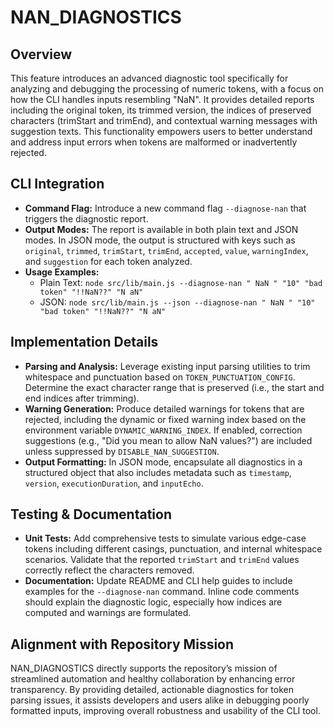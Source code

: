 # NAN_DIAGNOSTICS

## Overview
This feature introduces an advanced diagnostic tool specifically for analyzing and debugging the processing of numeric tokens, with a focus on how the CLI handles inputs resembling "NaN". It provides detailed reports including the original token, its trimmed version, the indices of preserved characters (trimStart and trimEnd), and contextual warning messages with suggestion texts. This functionality empowers users to better understand and address input errors when tokens are malformed or inadvertently rejected.

## CLI Integration
- **Command Flag:** Introduce a new command flag `--diagnose-nan` that triggers the diagnostic report.
- **Output Modes:** The report is available in both plain text and JSON modes. In JSON mode, the output is structured with keys such as `original`, `trimmed`, `trimStart`, `trimEnd`, `accepted`, `value`, `warningIndex`, and `suggestion` for each token analyzed.
- **Usage Examples:**
  - Plain Text: `node src/lib/main.js --diagnose-nan " NaN " "10" "bad token" "!!NaN??" "N aN"`
  - JSON: `node src/lib/main.js --json --diagnose-nan " NaN " "10" "bad token" "!!NaN??" "N aN"`

## Implementation Details
- **Parsing and Analysis:** Leverage existing input parsing utilities to trim whitespace and punctuation based on `TOKEN_PUNCTUATION_CONFIG`. Determine the exact character range that is preserved (i.e., the start and end indices after trimming).
- **Warning Generation:** Produce detailed warnings for tokens that are rejected, including the dynamic or fixed warning index based on the environment variable `DYNAMIC_WARNING_INDEX`. If enabled, correction suggestions (e.g., "Did you mean to allow NaN values?") are included unless suppressed by `DISABLE_NAN_SUGGESTION`.
- **Output Formatting:** In JSON mode, encapsulate all diagnostics in a structured object that also includes metadata such as `timestamp`, `version`, `executionDuration`, and `inputEcho`.

## Testing & Documentation
- **Unit Tests:** Add comprehensive tests to simulate various edge-case tokens including different casings, punctuation, and internal whitespace scenarios. Validate that the reported `trimStart` and `trimEnd` values correctly reflect the characters removed.
- **Documentation:** Update README and CLI help guides to include examples for the `--diagnose-nan` command. Inline code comments should explain the diagnostic logic, especially how indices are computed and warnings are formulated.

## Alignment with Repository Mission
NAN_DIAGNOSTICS directly supports the repository’s mission of streamlined automation and healthy collaboration by enhancing error transparency. By providing detailed, actionable diagnostics for token parsing issues, it assists developers and users alike in debugging poorly formatted inputs, improving overall robustness and usability of the CLI tool.